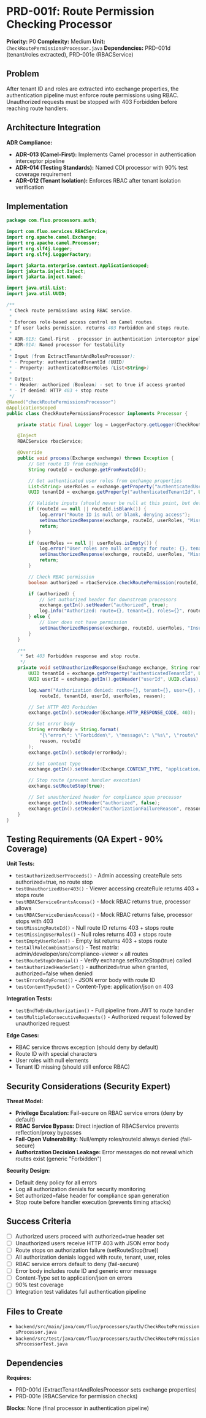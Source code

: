 # PRD-001f: Route Permission Checking Processor

**Priority:** P0
**Complexity:** Medium
**Unit:** `CheckRoutePermissionsProcessor.java`
**Dependencies:** PRD-001d (tenant/roles extracted), PRD-001e (RBACService)

## Problem

After tenant ID and roles are extracted into exchange properties, the authentication pipeline must enforce route permissions using RBAC. Unauthorized requests must be stopped with 403 Forbidden before reaching route handlers.

## Architecture Integration

**ADR Compliance:**
- **ADR-013 (Camel-First):** Implements Camel processor in authentication interceptor pipeline
- **ADR-014 (Testing Standards):** Named CDI processor with 90% test coverage requirement
- **ADR-012 (Tenant Isolation):** Enforces RBAC after tenant isolation verification

## Implementation

```java
package com.fluo.processors.auth;

import com.fluo.services.RBACService;
import org.apache.camel.Exchange;
import org.apache.camel.Processor;
import org.slf4j.Logger;
import org.slf4j.LoggerFactory;

import jakarta.enterprise.context.ApplicationScoped;
import jakarta.inject.Inject;
import jakarta.inject.Named;

import java.util.List;
import java.util.UUID;

/**
 * Check route permissions using RBAC service.
 *
 * Enforces role-based access control on Camel routes.
 * If user lacks permission, returns 403 Forbidden and stops route.
 *
 * ADR-013: Camel-First - processor in authentication interceptor pipeline
 * ADR-014: Named processor for testability
 *
 * Input (from ExtractTenantAndRolesProcessor):
 * - Property: authenticatedTenantId (UUID)
 * - Property: authenticatedUserRoles (List<String>)
 *
 * Output:
 * - Header: authorized (Boolean) - set to true if access granted
 * - If denied: HTTP 403 + stop route
 */
@Named("checkRoutePermissionsProcessor")
@ApplicationScoped
public class CheckRoutePermissionsProcessor implements Processor {

    private static final Logger log = LoggerFactory.getLogger(CheckRoutePermissionsProcessor.class);

    @Inject
    RBACService rbacService;

    @Override
    public void process(Exchange exchange) throws Exception {
        // Get route ID from exchange
        String routeId = exchange.getFromRouteId();

        // Get authenticated user roles from exchange properties
        List<String> userRoles = exchange.getProperty("authenticatedUserRoles", List.class);
        UUID tenantId = exchange.getProperty("authenticatedTenantId", UUID.class);

        // Validate inputs (should never be null at this point, but defensive check)
        if (routeId == null || routeId.isBlank()) {
            log.error("Route ID is null or blank, denying access");
            setUnauthorizedResponse(exchange, routeId, userRoles, "Missing route ID");
            return;
        }

        if (userRoles == null || userRoles.isEmpty()) {
            log.error("User roles are null or empty for route: {}, tenant: {}", routeId, tenantId);
            setUnauthorizedResponse(exchange, routeId, userRoles, "Missing user roles");
            return;
        }

        // Check RBAC permission
        boolean authorized = rbacService.checkRoutePermission(routeId, userRoles);

        if (authorized) {
            // Set authorized header for downstream processors
            exchange.getIn().setHeader("authorized", true);
            log.info("Authorized: route={}, tenant={}, roles={}", routeId, tenantId, userRoles);
        } else {
            // User does not have permission
            setUnauthorizedResponse(exchange, routeId, userRoles, "Insufficient permissions");
        }
    }

    /**
     * Set 403 Forbidden response and stop route.
     */
    private void setUnauthorizedResponse(Exchange exchange, String routeId, List<String> userRoles, String reason) {
        UUID tenantId = exchange.getProperty("authenticatedTenantId", UUID.class);
        UUID userId = exchange.getIn().getHeader("userId", UUID.class);

        log.warn("Authorization denied: route={}, tenant={}, user={}, roles={}, reason={}",
            routeId, tenantId, userId, userRoles, reason);

        // Set HTTP 403 Forbidden
        exchange.getIn().setHeader(Exchange.HTTP_RESPONSE_CODE, 403);

        // Set error body
        String errorBody = String.format(
            "{\"error\": \"Forbidden\", \"message\": \"%s\", \"route\": \"%s\"}",
            reason, routeId
        );
        exchange.getIn().setBody(errorBody);

        // Set content type
        exchange.getIn().setHeader(Exchange.CONTENT_TYPE, "application/json");

        // Stop route (prevent handler execution)
        exchange.setRouteStop(true);

        // Set unauthorized header for compliance span processor
        exchange.getIn().setHeader("authorized", false);
        exchange.getIn().setHeader("authorizationFailureReason", reason);
    }
}
```

## Testing Requirements (QA Expert - 90% Coverage)

**Unit Tests:**
- `testAuthorizedUserProceeds()` - Admin accessing createRule sets authorized=true, no route stop
- `testUnauthorizedUser403()` - Viewer accessing createRule returns 403 + stops route
- `testRBACServiceGrantsAccess()` - Mock RBAC returns true, processor allows
- `testRBACServiceDeniesAccess()` - Mock RBAC returns false, processor stops with 403
- `testMissingRouteId()` - Null route ID returns 403 + stops route
- `testMissingUserRoles()` - Null roles returns 403 + stops route
- `testEmptyUserRoles()` - Empty list returns 403 + stops route
- `testAllRoleCombinations()` - Test matrix: admin/developer/sre/compliance-viewer × all routes
- `testRouteStopOnDenial()` - Verify exchange.setRouteStop(true) called
- `testAuthorizedHeaderSet()` - authorized=true when granted, authorized=false when denied
- `testErrorBodyFormat()` - JSON error body with route ID
- `testContentTypeSet()` - Content-Type: application/json on 403

**Integration Tests:**
- `testEndToEndAuthorization()` - Full pipeline from JWT to route handler
- `testMultipleConsecutiveRequests()` - Authorized request followed by unauthorized request

**Edge Cases:**
- RBAC service throws exception (should deny by default)
- Route ID with special characters
- User roles with null elements
- Tenant ID missing (should still enforce RBAC)

## Security Considerations (Security Expert)

**Threat Model:**
- **Privilege Escalation:** Fail-secure on RBAC service errors (deny by default)
- **RBAC Service Bypass:** Direct injection of RBACService prevents reflection/proxy bypasses
- **Fail-Open Vulnerability:** Null/empty roles/routeId always denied (fail-secure)
- **Authorization Decision Leakage:** Error messages do not reveal which routes exist (generic "Forbidden")

**Security Design:**
- Default deny policy for all errors
- Log all authorization denials for security monitoring
- Set authorized=false header for compliance span generation
- Stop route before handler execution (prevents timing attacks)

## Success Criteria

- [ ] Authorized users proceed with authorized=true header set
- [ ] Unauthorized users receive HTTP 403 with JSON error body
- [ ] Route stops on authorization failure (setRouteStop(true))
- [ ] All authorization denials logged with route, tenant, user, roles
- [ ] RBAC service errors default to deny (fail-secure)
- [ ] Error body includes route ID and generic error message
- [ ] Content-Type set to application/json on errors
- [ ] 90% test coverage
- [ ] Integration test validates full authentication pipeline

## Files to Create

- `backend/src/main/java/com/fluo/processors/auth/CheckRoutePermissionsProcessor.java`
- `backend/src/test/java/com/fluo/processors/auth/CheckRoutePermissionsProcessorTest.java`

## Dependencies

**Requires:**
- PRD-001d (ExtractTenantAndRolesProcessor sets exchange properties)
- PRD-001e (RBACService for permission checks)

**Blocks:** None (final processor in authentication pipeline)
